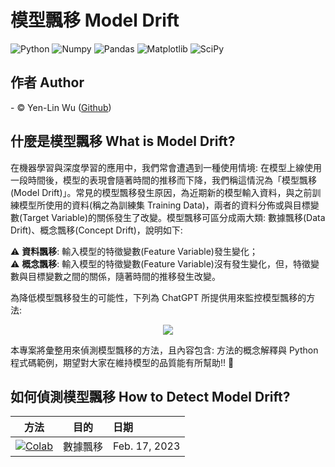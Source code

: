 # 模型飄移 Model Drift
![Python](https://img.shields.io/badge/Python-3.8-blue.svg) ![Numpy](https://img.shields.io/badge/NumPy-1.21.6-range.svg) ![Pandas](https://img.shields.io/badge/Pandas-1.3.5-range.svg) ![Matplotlib](https://img.shields.io/badge/Matplolib-3.2.2-range.svg) ![SciPy](https://img.shields.io/badge/SciPy-1.7.3-range.svg) 

## 作者 Author     
<span> - &copy; Yen-Lin Wu (<a href="https://github.com/YenLinWu">Github</a>) </span>

## 什麼是模型飄移 What is Model Drift?  
在機器學習與深度學習的應用中，我們常會遭遇到一種使用情境: 在模型上線使用一段時間後，模型的表現會隨著時間的推移而下降，我們稱這情況為「模型飄移(Model Drift)」。常見的模型飄移發生原因，為近期新的模型輸入資料，與之前訓練模型所使用的資料(稱之為訓練集 Training Data)，兩者的資料分佈或與目標變數(Target Variable)的關係發生了改變。模型飄移可區分成兩大類: 數據飄移(Data Drift)、概念飄移(Concept Drift)，說明如下:       
  
:warning: **資料飄移**: 輸入模型的特徵變數(Feature Variable)發生變化；  
:warning: **概念飄移**: 輸入模型的特徵變數(Feature Variable)沒有發生變化，但，特徵變數與目標變數之間的關係，隨著時間的推移發生改變。  

為降低模型飄移發生的可能性，下列為 ChatGPT 所提供用來監控模型飄移的方法:  
<p align="center">
      <img src="./README_gif/Architecture_of_CRNN.png">
</p>

本專案將彙整用來偵測模型飄移的方法，且內容包含: 方法的概念解釋與 Python 程式碼範例，期望對大家在維持模型的品質能有所幫助!! :dart:

## 如何偵測模型飄移 How to Detect Model Drift?  
| 方法 | 目的 | 日期 |
| ---------- | ----------- | :----------- |
| [![Colab](https://img.shields.io/badge/Kullback_Leibler_and_Jensen_Shannon_Divergence-Google_Colab-yellow.svg)]()| 數據飄移 | Feb. 17, 2023 |

